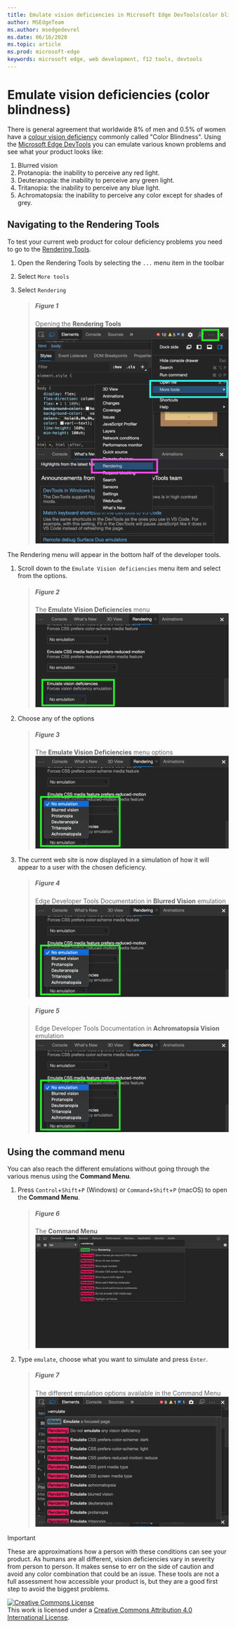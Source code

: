 ```yaml
---
title: Emulate vision deficiencies in Microsoft Edge DevTools(color blindness)
author: MSEdgeTeam
ms.author: msedgedevrel
ms.date: 06/16/2020
ms.topic: article
ms.prod: microsoft-edge
keywords: microsoft edge, web development, f12 tools, devtools
---
```

<!-- Copyright Chris Heilmann 

   Licensed under the Apache License, Version 2.0 (the "License");
   you may not use this file except in compliance with the License.
   You may obtain a copy of the License at

       https://www.apache.org/licenses/LICENSE-2.0

   Unless required by applicable law or agreed to in writing, software
   distributed under the License is distributed on an "AS IS" BASIS,
   WITHOUT WARRANTIES OR CONDITIONS OF ANY KIND, either express or implied.
   See the License for the specific language governing permissions and
   limitations under the License.  -->


# Emulate vision deficiencies (color blindness)

There is general agreement that worldwide 8% of men and 0.5% of women have a [colour vision deficiency][ColourBlindAwareness] commonly called "Color Blindness". Using the [Microsoft Edge DevTools][MicrosoftEdgeDevTools] you can emulate various known problems and see what your product looks like: 

1. Blurred vision
1. Protanopia: the inability to perceive any red light.
1. Deuteranopia: the inability to perceive any green light.
1. Tritanopia: the inability to perceive any blue light.
1. Achromatopsia: the inability to perceive any color except for shades of grey.

## Navigating to the Rendering Tools

To test your current web product for colour deficiency problems you need to go to the [Rendering Tools][RenderingTools].

1. Open the Rendering Tools by selecting the `...` menu item in the toolbar
2. Select `More tools`
3. Select `Rendering` 

    > ##### Figure 1  
    > Opening the **Rendering Tools**  
    > ![Getting to the Rendering Tools][ImageRenderingTools]  

The Rendering menu will appear in the bottom half of the developer tools. 

1. Scroll down to the `Emulate Vision deficiencies` menu item and select from the options.

    > ##### Figure 2  
    > The **Emulate Vision Deficiencies** menu
    > ![The Emulate Vision Deficiencies menu of the Rendering tools][ImageRenderingToolsVisionDeficienciesMenu]  

2. Choose any of the options 

    > ##### Figure 3  
    > The **Emulate Vision Deficiencies** menu options
    > ![Available options to simulation vision deficiencies][ImageRenderingToolsVisionDeficienciesMenuOpen]  

1. The current web site is now displayed in a simulation of how it will appear to a user with the chosen deficiency.

    > ##### Figure 4  
    > Edge Developer Tools Documentation in **Blurred Vision** emulation
    > ![Displaying a web site in blurred vision emulation][ImageAccessibilityBlurredEmulation]  

    > ##### Figure 5  
    > Edge Developer Tools Documentation in **Achromatopsia Vision** emulation
    > ![Displaying a web site in Achromatopsia vision emulation][ImageAccessibilityAchromatopsiaEmulation]  


## Using the command menu

You can also reach the different emulations without going through the various menus using the **Command Menu**. 

1.  Press `Control`+`Shift`+`P` \(Windows\) or `Command`+`Shift`+`P` \(macOS\) to open the **Command Menu**.  
    
    > ##### Figure 6  
    > The **Command Menu**  
    > ![The Command Menu][ImageCommandMenu]  
    
1.  Type `emulate`, choose what you want to simulate and press `Enter`.  
    
    > ##### Figure 7  
    > The different emulation options available in the Command Menu
    > ![Command Menu results for the emulate command][ImageCommandMenuEmulationOptions]  
    

> [!IMPORTANT]
> These are approximations how a person with these conditions can see your product. As humans are all different, vision deficiencies vary in severity from person to person. It makes sense to err on the side of caution and avoid any color combination that could be an issue. These tools are not a full assessment how accessible your product is, but they are a good first step to avoid the biggest problems.    

<!-- image links -->  
[ImageRenderingTools]: /microsoft-edge/devtools-guide-chromium/media/getting-to-the-rendering-tools.msft.png "Figure 1: Getting to the rendering tools"  
[ImageRenderingToolsVisionDeficienciesMenu]: /microsoft-edge/devtools-guide-chromium/media/accessibility-emulate-vision-menu.msft.png "Figure 2: The vision deficiencies option in the rendering menu"  
[ImageRenderingToolsVisionDeficienciesMenuOpen]: /microsoft-edge/devtools-guide-chromium/media/accessibility-emulate-vision-menu-options.msft.png "Figure 3: Available options to simulation vision deficiencies"  
[ImageAccessibilityBlurredEmulation]: /microsoft-edge/devtools-guide-chromium/media/accessibility-emulate-vision-menu-options.msft.png "Figure 4: Displaying a web site in blurred vision emulation"  
[ImageAccessibilityAchromatopsiaEmulation]: /microsoft-edge/devtools-guide-chromium/media/accessibility-emulate-vision-menu-options.msft.png "Figure 5: Displaying a web site in Achromatopsia vision emulation"  
[ImageCommandMenu]: /microsoft-edge/devtools-guide-chromium/media/css-console-command-menu-rendering.msft.png "Figure 6: The Command Menu"  
[ImageCommandMenuEmulationOptions]: /microsoft-edge/devtools-guide-chromium/media/accessibility-emulation-command-menu-results.msft.png "Figure 7: The different emulation options available in the Command Menu"

<!-- links -->  
[MicrosoftEdgeDevTools]: /microsoft-edge/devtools-guide-chromium "Microsoft Edge (Chromium) Developer Tools"  
[ColourBlindAwareness]: http://www.colourblindawareness.org/colour-blindness/types-of-colour-blindness/ "Colour Blind awareness web site"
[RenderingTools]: /microsoft-edge/devtools-guide-chromium/rendering-tools "Microsoft Edge (Chromium) Rendering Tools"

[![Creative Commons License][CCby4Image]][CCA4IL]  
This work is licensed under a [Creative Commons Attribution 4.0 International License][CCA4IL].  

[CCA4IL]: https://creativecommons.org/licenses/by/4.0  
[CCby4Image]: https://i.creativecommons.org/l/by/4.0/88x31.png  
[GoogleSitePolicies]: https://developers.google.com/terms/site-policies  
